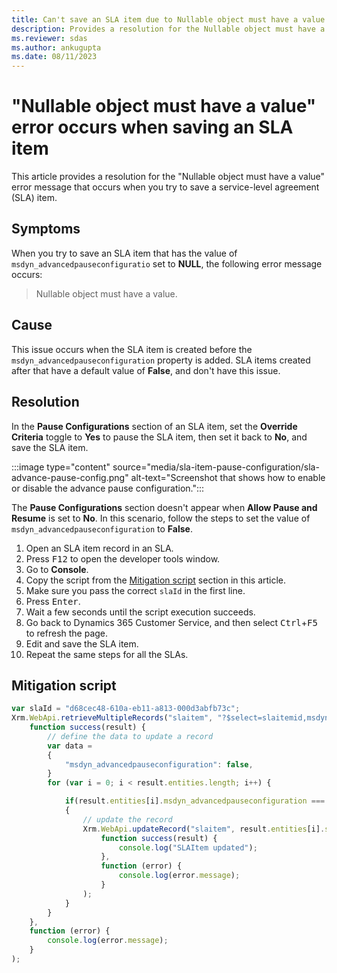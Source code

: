 ```yaml
---
title: Can't save an SLA item due to Nullable object must have a value error in Dynamics 365 Customer Service
description: Provides a resolution for the Nullable object must have a value error that occurs when you save an SLA item in Microsoft Dynamics 365 Customer Service.
ms.reviewer: sdas
ms.author: ankugupta
ms.date: 08/11/2023
---
```

# "Nullable object must have a value" error occurs when saving an SLA item

This article provides a resolution for the "Nullable object must have a value" error message that occurs when you try to save a service-level agreement (SLA) item.

## Symptoms

When you try to save an SLA item that has the value of `msdyn_advancedpauseconfiguratio` set to **NULL**, the following error message occurs:

> Nullable object must have a value.

## Cause

This issue occurs when the SLA item is created before the `msdyn_advancedpauseconfiguration` property is added. SLA items created after that have a default value of **False**, and don't have this issue.

## Resolution

In the **Pause Configurations** section of an SLA item, set the **Override Criteria**  toggle to **Yes** to pause the SLA item, then set it back to **No**, and save the SLA item.

:::image type="content" source="media/sla-item-pause-configuration/sla-advance-pause-config.png" alt-text="Screenshot that shows how to enable or disable the advance pause configuration.":::

The **Pause Configurations** section doesn't appear when **Allow Pause and Resume** is set to **No**. In this scenario, follow the steps to set the value of `msdyn_advancedpauseconfiguration` to **False**.

1. Open an SLA item record in an SLA.
2. Press <kbd>F12</kbd> to open the developer tools window.
3. Go to **Console**.
4. Copy the script from the [Mitigation script](#mitigation-script) section in this article.
5. Make sure you pass the correct `slaId` in the first line.
6. Press <kbd>Enter</kbd>.
7. Wait a few seconds until the script execution succeeds.
8. Go back to Dynamics 365 Customer Service, and then select <kbd>Ctrl</kbd>+<kbd>F5</kbd> to refresh the page.
9. Edit and save the SLA item.
10. Repeat the same steps for all the SLAs.

## Mitigation script

```JavaScript
var slaId = "d68cec48-610a-eb11-a813-000d3abfb73c";
Xrm.WebApi.retrieveMultipleRecords("slaitem", "?$select=slaitemid,msdyn_advancedpauseconfiguration&$filter=_slaid_value eq " + slaId).then(
    function success(result) {
		// define the data to update a record
		var data =
		{
			"msdyn_advancedpauseconfiguration": false,
		}
        for (var i = 0; i < result.entities.length; i++) {

			if(result.entities[i].msdyn_advancedpauseconfiguration === null)
			{
				// update the record
				Xrm.WebApi.updateRecord("slaitem", result.entities[i].slaitemid, data).then(
					function success(result) {
						console.log("SLAItem updated");
					},
					function (error) {
						console.log(error.message);
					}
				);
			}
        }                    
    },
    function (error) {
        console.log(error.message);
    }
);

```
